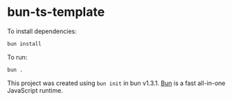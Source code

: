 # bun-ts-template

To install dependencies:

```bash
bun install
```

To run:

```bash
bun .
```

This project was created using `bun init` in bun v1.3.1. [Bun](https://bun.com) is a fast all-in-one JavaScript runtime.
